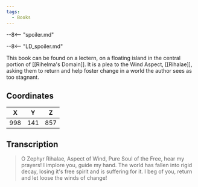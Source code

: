 ```yaml
---
tags:
  - Books
---
```


--8<-- "spoiler.md"

--8<-- "LD_spoiler.md"

This book can be found on a lectern, on a floating island in the central portion of [[Rihelma's Domain]]. It is a plea to the Wind Aspect, [[Rihalae]], asking them to return and help foster change in a world the author sees as too stagnant.

## Coordinates
| **X** | **Y** | **Z** |
| :---: | :---: | :---: |
|  998  |  141  |  857  |

## Transcription
> O Zephyr Rihalae, Aspect of Wind, Pure Soul of the Free, hear my prayers! I implore you, guide my hand. The world has fallen into rigid decay, losing it's free spirit and is suffering for it. I beg of you, return and let loose the winds of change!
